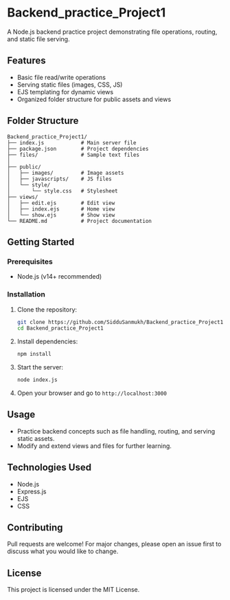 # Backend_practice_Project1

A Node.js backend practice project demonstrating file operations, routing, and static file serving.

## Features

- Basic file read/write operations
- Serving static files (images, CSS, JS)
- EJS templating for dynamic views
- Organized folder structure for public assets and views

## Folder Structure

```
Backend_practice_Project1/
├── index.js            # Main server file
├── package.json        # Project dependencies
├── files/              # Sample text files
│
├── public/
│   ├── images/         # Image assets
│   ├── javascripts/    # JS files
│   └── style/
│       └── style.css   # Stylesheet
├── views/
│   ├── edit.ejs        # Edit view
│   ├── index.ejs       # Home view
│   └── show.ejs        # Show view
└── README.md           # Project documentation
```

## Getting Started

### Prerequisites

- Node.js (v14+ recommended)

### Installation

1. Clone the repository:
   ```bash
   git clone https://github.com/SidduSanmukh/Backend_practice_Project1.git
   cd Backend_practice_Project1
   ```
2. Install dependencies:
   ```bash
   npm install
   ```
3. Start the server:
   ```bash
   node index.js
   ```
4. Open your browser and go to `http://localhost:3000`

## Usage

- Practice backend concepts such as file handling, routing, and serving static assets.
- Modify and extend views and files for further learning.

## Technologies Used

- Node.js
- Express.js
- EJS
- CSS

## Contributing

Pull requests are welcome! For major changes, please open an issue first to discuss what you would like to change.

## License

This project is licensed under the MIT License.
